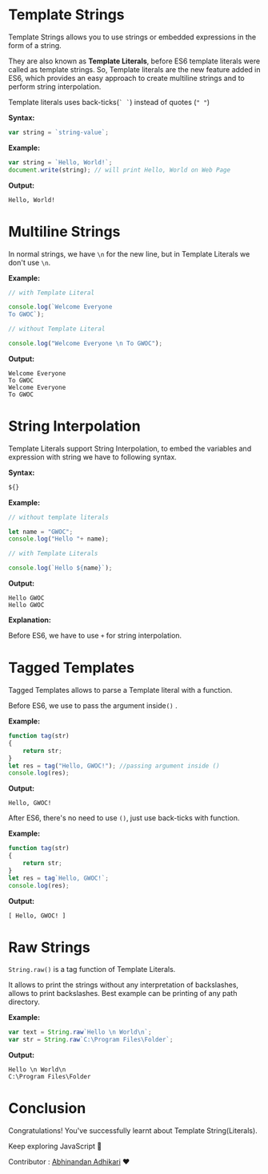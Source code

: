 # Template Strings

Template Strings allows you to use strings or embedded expressions in the form of a string.

They are also known as __Template Literals__, before ES6 template literals were called as template strings. So, Template literals are the new feature added in ES6, which provides an easy approach to create multiline strings and to perform string interpolation.

Template literals uses back-ticks(``` ` ` ```) instead of quotes (```" "```)

__Syntax:__
```js
var string = `string-value`;
```

__Example:__
```javascript
var string = `Hello, World!`;
document.write(string); // will print Hello, World on Web Page
```

__Output:__
```
Hello, World!
```

# Multiline Strings

In normal strings, we have ```\n``` for the new line, but in Template Literals we don't use ```\n```.

__Example:__
```javascript
// with Template Literal

console.log(`Welcome Everyone
To GWOC`);

// without Template Literal

console.log("Welcome Everyone \n To GWOC");
```

__Output:__
```
Welcome Everyone 
To GWOC
Welcome Everyone 
To GWOC
```
# String Interpolation
Template Literals support String Interpolation, to embed the variables and expression with string we have to following syntax.

__Syntax:__
```js
${}
```
__Example:__
```javascript
// without template literals

let name = "GWOC";
console.log("Hello "+ name);

// with Template Literals

console.log(`Hello ${name}`);
```

__Output:__
```
Hello GWOC
Hello GWOC
```
__Explanation:__

Before ES6, we have to use ```+``` for string interpolation.

# Tagged Templates

Tagged Templates allows to parse a Template literal with a function.

Before ES6, we use to pass the argument inside```()``` .

__Example:__
```js
function tag(str)
{
    return str;
}
let res = tag("Hello, GWOC!"); //passing argument inside ()
console.log(res);
```
__Output:__
```
Hello, GWOC!
```
After ES6, there's no need to use ```()```, just use back-ticks with function.

__Example:__
```javascript
function tag(str)
{
    return str;
}
let res = tag`Hello, GWOC!`;
console.log(res);
```

__Output:__
```
[ Hello, GWOC! ]
```
# Raw Strings
```String.raw()``` is a tag function of Template Literals. 

It allows to print the strings without any interpretation of backslashes, allows to print backslashes. Best example can be printing of any path directory.

__Example:__
```javascript
var text = String.raw`Hello \n World\n`;
var str = String.raw`C:\Program Files\Folder`;
```
__Output:__
```
Hello \n World\n
C:\Program Files\Folder
```

# Conclusion
Congratulations! You've successfully learnt about Template String(Literals).

Keep exploring JavaScript :wave:

Contributor : [Abhinandan Adhikari](https://github.com/AbhinandanAdhikari) :heart:
